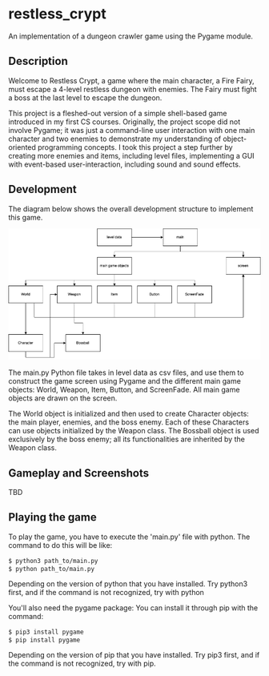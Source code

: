 # restless_crypt
An implementation of a dungeon crawler game using the Pygame module.

## Description
Welcome to Restless Crypt, a game where the main character, a Fire Fairy, must escape a 4-level restless dungeon with enemies. The Fairy must fight a boss at the last level to escape the dungeon.

This project is a fleshed-out version of a simple shell-based game introduced in my first CS courses. Originally, the project scope did not involve Pygame; it was just a command-line user interaction with one main character and two enemies to demonstrate my understanding of object-oriented programming concepts. I took this project a step further by creating more enemies and items, including level files, implementing a GUI with event-based user-interaction, including sound and sound effects. 

## Development
The diagram below shows the overall development structure to implement this game.

![File and object structure for implementing Restless Crypt](https://github.com/nelkalm/restless_crypt/blob/main/restless-crypt-diagram.png?raw=true)

The main.py Python file takes in level data as csv files, and use them to construct the game screen using Pygame and the different main game objects: World, Weapon, Item, Button, and ScreenFade. All main game objects are drawn on the screen.

The World object is initialized and then used to create Character objects: the main player, enemies, and the boss enemy. Each of these Characters can use objects initialized by the Weapon class. The Bossball object is used exclusively by the boss enemy; all its functionalities are inherited by the Weapon class. 

## Gameplay and Screenshots
TBD

## Playing the game
To play the game, you have to execute the 'main.py' file with python. The command to do this will be like:

    $ python3 path_to/main.py
    $ python path_to/main.py

Depending on the version of python that you have installed. Try python3 first, and if the command is not recognized, try with python

You'll also need the pygame package: You can install it through pip with the command:

    $ pip3 install pygame
    $ pip install pygame

Depending on the version of pip that you have installed. Try pip3 first, and if the command is not recognized, try with pip.


